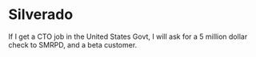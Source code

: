 # Silverado

If I get a CTO job in the United States Govt, I will ask for a 5 million dollar check to SMRPD, and a beta customer.
